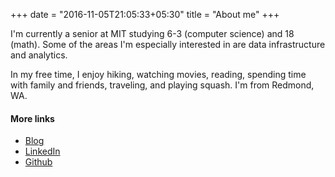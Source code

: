 +++
date = "2016-11-05T21:05:33+05:30"
title = "About me"
+++

I'm currently a senior at MIT studying 6-3 (computer science) and 18 (math). Some of the areas I'm especially interested in are data infrastructure and analytics.

In my free time, I enjoy hiking, watching movies, reading, spending time with family and friends, traveling, and playing squash. I'm from Redmond, WA.

#### More links
- [Blog](http://datasieve.blogspot.com/)
- [LinkedIn](https://www.linkedin.com/in/elizabethmwei)
- [Github](http://github.com/lizziew)
